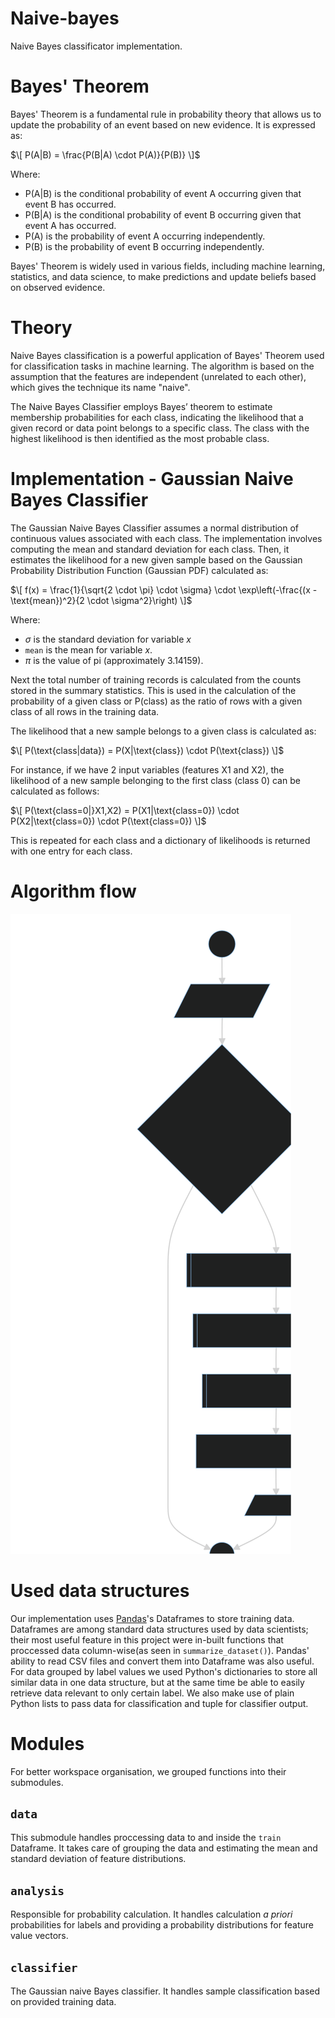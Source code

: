 # Naive-bayes
Naive Bayes classificator implementation.

# Bayes' Theorem

Bayes' Theorem is a fundamental rule in probability theory that allows us to update the probability of an event based on new evidence. It is expressed as:

$\[ P(A|B) = \frac{P(B|A) \cdot P(A)}{P(B)} \]$

Where:
- P(A|B) is the conditional probability of event A occurring given that event B has occurred.
- P(B|A) is the conditional probability of event B occurring given that event A has occurred.
- P(A) is the probability of event A occurring independently.
- P(B) is the probability of event B occurring independently.

Bayes' Theorem is widely used in various fields, including machine learning, statistics, and data science, to make predictions and update beliefs based on observed evidence.

# Theory
Naive Bayes classification is a powerful application of Bayes' Theorem used for classification tasks in machine learning. The algorithm is based on the assumption that the features are independent (unrelated to each other), which gives the technique its name "naive". 

The Naive Bayes Classifier employs Bayes’ theorem to estimate membership probabilities for each class, indicating the likelihood that a given record or data point belongs to a specific class. The class with the highest likelihood is then identified as the most probable class.

# Implementation - Gaussian Naive Bayes Classifier

The Gaussian Naive Bayes Classifier assumes a normal distribution of continuous values associated with each class. The implementation involves computing the mean and standard deviation for each class. Then, it estimates the likelihood for a new given sample based on the Gaussian Probability Distribution Function (Gaussian PDF) calculated as:

$\[ f(x) = \frac{1}{\sqrt{2 \cdot \pi} \cdot \sigma} \cdot \exp\left(-\frac{(x - \text{mean})^2}{2 \cdot \sigma^2}\right) \]$


Where:
- $\sigma$ is the standard deviation for variable $x$
- `mean` is the mean for variable $x$.
- $\pi$ is the value of pi (approximately 3.14159).


Next the total number of training records is calculated from the counts stored in the summary statistics. This is used in the calculation of the probability of a given class or P(class) as the ratio of rows with a given class of all rows in the training data.

The likelihood that a new sample belongs to a given class is calculated as:


$\[ P(\text{class|data}) = P(X|\text{class}) \cdot P(\text{class}) \]$

For instance, if we have 2 input variables (features X1 and X2), the likelihood of a new sample belonging to the first class (class 0) can be calculated as follows:


$\[ P(\text{class=0|}X1,X2) = P(X1|\text{class=0}) \cdot P(X2|\text{class=0}) \cdot P(\text{class=0}) \]$

This is repeated for each class and a dictionary of likelihoods is returned with one entry for each class.

# Algorithm flow

![Flowchart](doc/img/classifier-flow.svg)

# Used data structures

Our implementation uses [Pandas](https://github.com/pandas-dev/pandas)'s Dataframes to store training data. Dataframes are among standard data structures used by data scientists; their most useful feature in this project were in-built functions that proccessed data column-wise(as seen in `summarize_dataset()`). Pandas' ability to read CSV files and convert them into Dataframe was also useful.
For data grouped by label values we used Python's dictionaries to store all similar data in one data structure, but at the same time be able to easily retrieve data relevant to only certain label.
We also make use of plain Python lists to pass data for classification and tuple for classifier output.

# Modules

For better workspace organisation, we grouped functions into their submodules.
## `data`

This submodule handles proccessing data to and inside the `train` Dataframe. It takes care of grouping the data and estimating the mean and standard deviation of feature distributions.

## `analysis`

Responsible for probability calculation. It handles calculation *a priori* probabilities for labels and providing a probability distributions for feature value vectors.

## `classifier`

The Gaussian naive Bayes classifier. It handles sample classification based on provided training data.